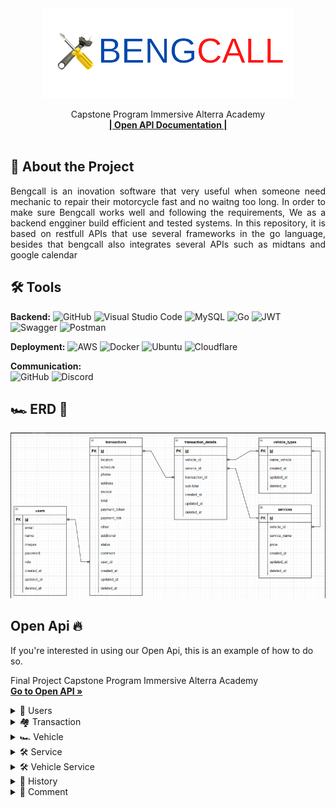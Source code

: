 <div align="center">
  <a href="https://github.com/ALTA-Bringeee-Group1/Bringeee-API">
    <img src="image/bc.png" width="400" height="144">
  </a>

  <p align="center">
    Capstone Program Immersive Alterra Academy
    <br />
    <a href="https://app.swaggerhub.com/apis-docs/9tw/Bengcall/1.0.0#/"><strong>| Open API Documentation |</strong></a>
    <br />
    <br />
  </p>
</div>

## 📑 About the Project

<p align="justify">Bengcall is an inovation software that very useful when someone need mechanic to repair their motorcycle fast and no waitng too long. In order to make sure Bengcall works well and following the requirements, We as a backend engginer build efficient and tested systems. In this repository, it is based on restfull APIs that use several frameworks in the go language, besides that bengcall also integrates several APIs such as midtans and google calendar</p>

## 🛠 Tools
**Backend:**
![GitHub](https://img.shields.io/badge/github-%23121011.svg?style=for-the-badge&logo=github&logoColor=white)
![Visual Studio Code](https://img.shields.io/badge/Visual%20Studio%20Code-0078d7.svg?style=for-the-badge&logo=visual-studio-code&logoColor=white)
![MySQL](https://img.shields.io/badge/mysql-%2300f.svg?style=for-the-badge&logo=mysql&logoColor=white)
![Go](https://img.shields.io/badge/go-%2300ADD8.svg?style=for-the-badge&logo=go&logoColor=white)
![JWT](https://img.shields.io/badge/JWT-black?style=for-the-badge&logo=JSON%20web%20tokens)
![Swagger](https://img.shields.io/badge/-Swagger-%23Clojure?style=for-the-badge&logo=swagger&logoColor=white)
![Postman](https://img.shields.io/badge/Postman-FF6C37?style=for-the-badge&logo=postman&logoColor=white)

**Deployment:**
![AWS](https://img.shields.io/badge/AWS-%23FF9900.svg?style=for-the-badge&logo=amazon-aws&logoColor=white)
![Docker](https://img.shields.io/badge/docker-%230db7ed.svg?style=for-the-badge&logo=docker&logoColor=white)
![Ubuntu](https://img.shields.io/badge/Ubuntu-E95420?style=for-the-badge&logo=ubuntu&logoColor=white)
![Cloudflare](https://img.shields.io/badge/Cloudflare-F38020?style=for-the-badge&logo=Cloudflare&logoColor=white)

**Communication:**  
![GitHub](https://img.shields.io/badge/github%20Project-%23121011.svg?style=for-the-badge&logo=github&logoColor=white)
![Discord](https://img.shields.io/badge/Discord-%237289DA.svg?style=for-the-badge&logo=discord&logoColor=white)


## 🏎️ ERD 📍

<img src="image/erd.png">

## Open Api 🔥

If you're interested in using our Open Api, this is an example of how to do so.

Final Project Capstone Program Immersive Alterra Academy
<br />
<a href="https://app.swaggerhub.com/apis-docs/9tw/Bengcall/1.0.0#/"><strong>Go to Open API »</strong></a>
<br />
<div>
      <details>
<summary>👶 Users</summary>
  
  <!---
  | Command | Description |
| --- | --- |
  --->
  
This is an explanation of the Users section's CRUD method, in bengcall there are 2 roles admin and costumer. in this section admin only can login, and for admin registration is done by developer / superadmin
 
<div>
  
| Feature User | Endpoint | Role| JWT Token | Function |
| --- | --- | --- | --- | --- |
| POST | /login  | - | NO | This is how users log in.  |
| POST | /register | - | NO | This is how users register their account. |
| GET | /users | - | YES | Users obtain their account information in this form. |
| PUT | /users | - | YES | This is how users Update their profile. |
| DELETE | /users | - | YES | This is how users Delete their profile. |

</details>

<div>
      <details>
<summary>🏘️ Transaction</summary>
  
  <!---
  | Command | Description |
| --- | --- |
  --->
  
Service transaction in Bengcall
 
<div>
  
| Feature Groups | Endpoint | Param | JWT Token | Function |
| --- | --- | --- | --- | --- |
| POST | /transaction  | - | YES | Create a new booking. |
| GET | /transaction/me | - | YES | on going booking on customer |
| GET | /transaction/{id} | id Transaction | YES | detail transaction |
| GET | /admin//transaction | - | YES | Get all booking on admin |
| PUT | /admin//transaction/{id} | id Transaction | YES | Edit transaction by admin |
| DELETE| /admin//transaction/{id} | id Transaction | YES | Delete transaction by admin. |

</details>

<div>
      <details>
<summary>🏎️ Vehicle</summary>
  
  <!---
  | Command | Description |
| --- | --- |
  --->
  
Everything about vehicle type
 
<div>
  
| Feature Groups | Endpoint | Param | JWT Token | Function |
| --- | --- | --- | --- | --- |
| POST | /admin/vehicle | - | YES | Add Vehicle type on admin. |
| GET | /vehicle | - | YES | Displaying Group detail by id. |
| DELETE| /admin/vehicle/{id} | id vehicle | YES | Delete vehicle type on admin|

</details>

<div>
      <details>
<summary>🛠 Service</summary>
  
  <!---
  | Command | Description |
| --- | --- |
  --->
  
Everything about service type in bengcall
 
<div>
  
| Feature Groups | Endpoint | Param | JWT Token | Function |
| --- | --- | --- | --- | --- |
| POST | /admin/vehicle | - | YES | Add service for vehicle on admin. |
| GET | /service | - | YES | Get spesific service type. |
| DELETE| /admin/vehicle/{id} | id vehicle | YES | Delete service type on admin|

</details>

<div>
      <details>
<summary>🛠 Vehicle Service</summary>
  
  <!---
  | Command | Description |
| --- | --- |
  --->
  
This endpoint for show all service by vehicle type on bengcall
 
<div>
  
| Feature Groups | Endpoint | Param | JWT Token | Function |
| --- | --- | --- | --- | --- |
| GET | /admin/vehicleservice | - | YES | get all service on admin. |

</details>

<div>
      <details>
<summary>👑 History</summary>
  
  <!---
  | Command | Description |
| --- | --- |
  --->
  
Show history transaction on customer
 
<div>
  
| Feature Groups | Endpoint | Param | JWT Token | Function |
| --- | --- | --- | --- | --- |
| GET | /history | - | YES | get history transaction on customer. |

</details>

<div>
      <details>
<summary>💬 Comment</summary>
  
  <!---
  | Command | Description |
| --- | --- |
  --->
  
For costumer 
 
<div>
  
| Feature Groups | Endpoint | Param | JWT Token | Function |
| --- | --- | --- | --- | --- |
| GET | /history | - | YES | get history transaction on customer. |


## 🏎️ Run Locally

Clone the project

```bash
  git clone https://github.com/ProjectBengcall/BackEndWork
```
Go to the project directory

```bash
  cd bengcall
```


## 📱 Our teams

  - Gerdo Trada Wijaya [![GitHub](https://img.shields.io/badge/9tw-%23121011.svg?style=for-the-badge&logo=github&logoColor=white)](https://github.com/9tw)


  - Lukmanul Khakim [![GitHub](https://img.shields.io/badge/LukmanulKhakim-%23121011.svg?style=for-the-badge&logo=github&logoColor=white)](https://github.com/LukmanulKhakim)

<h5>
<p align="center">:copyright: 2022 | This Repository Built with :heart: from us</p>
</h5>



